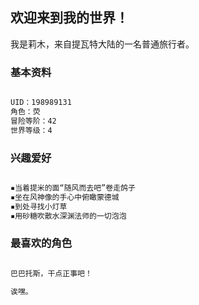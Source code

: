 ## 欢迎来到我的世界！

我是莉木，来自提瓦特大陆的一名普通旅行者。

### 基本资料

```markdown

UID：198989131
角色：荧
冒险等阶：42
世界等级：4

```

### 兴趣爱好

```markdown

▪当着提米的面“随风而去吧”卷走鸽子
▪坐在风神像的手心中俯瞰蒙德城
▪到处寻找小灯草
▪用砂糖吹散水深渊法师的一切泡泡

```

### 最喜欢的角色

```markdown

巴巴托斯，干点正事吧！

诶嘿。

```
